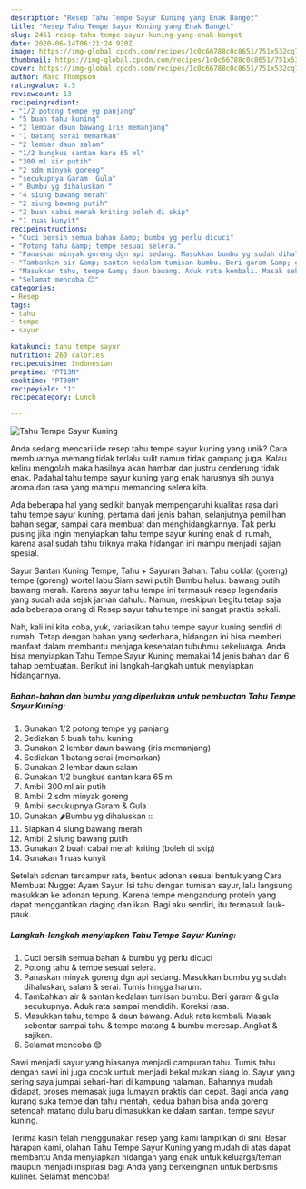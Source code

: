```yaml
---
description: "Resep Tahu Tempe Sayur Kuning yang Enak Banget"
title: "Resep Tahu Tempe Sayur Kuning yang Enak Banget"
slug: 2461-resep-tahu-tempe-sayur-kuning-yang-enak-banget
date: 2020-06-14T06:21:24.930Z
image: https://img-global.cpcdn.com/recipes/1c0c66788c0c8651/751x532cq70/tahu-tempe-sayur-kuning-foto-resep-utama.jpg
thumbnail: https://img-global.cpcdn.com/recipes/1c0c66788c0c8651/751x532cq70/tahu-tempe-sayur-kuning-foto-resep-utama.jpg
cover: https://img-global.cpcdn.com/recipes/1c0c66788c0c8651/751x532cq70/tahu-tempe-sayur-kuning-foto-resep-utama.jpg
author: Marc Thompson
ratingvalue: 4.5
reviewcount: 13
recipeingredient:
- "1/2 potong tempe yg panjang"
- "5 buah tahu kuning"
- "2 lembar daun bawang iris memanjang"
- "1 batang serai memarkan"
- "2 lembar daun salam"
- "1/2 bungkus santan kara 65 ml"
- "300 ml air putih"
- "2 sdm minyak goreng"
- "secukupnya Garam  Gula"
- " Bumbu yg dihaluskan "
- "4 siung bawang merah"
- "2 siung bawang putih"
- "2 buah cabai merah kriting boleh di skip"
- "1 ruas kunyit"
recipeinstructions:
- "Cuci bersih semua bahan &amp; bumbu yg perlu dicuci"
- "Potong tahu &amp; tempe sesuai selera."
- "Panaskan minyak goreng dgn api sedang. Masukkan bumbu yg sudah dihaluskan, salam &amp; serai. Tumis hingga harum."
- "Tambahkan air &amp; santan kedalam tumisan bumbu. Beri garam &amp; gula secukupnya. Aduk rata sampai mendidih. Koreksi rasa."
- "Masukkan tahu, tempe &amp; daun bawang. Aduk rata kembali. Masak sebentar sampai tahu &amp; tempe matang &amp; bumbu meresap. Angkat &amp; sajikan."
- "Selamat mencoba 😊"
categories:
- Resep
tags:
- tahu
- tempe
- sayur

katakunci: tahu tempe sayur 
nutrition: 260 calories
recipecuisine: Indonesian
preptime: "PT13M"
cooktime: "PT30M"
recipeyield: "1"
recipecategory: Lunch

---
```



![Tahu Tempe Sayur Kuning](https://img-global.cpcdn.com/recipes/1c0c66788c0c8651/751x532cq70/tahu-tempe-sayur-kuning-foto-resep-utama.jpg)

Anda sedang mencari ide resep tahu tempe sayur kuning yang unik? Cara membuatnya memang tidak terlalu sulit namun tidak gampang juga. Kalau keliru mengolah maka hasilnya akan hambar dan justru cenderung tidak enak. Padahal tahu tempe sayur kuning yang enak harusnya sih punya aroma dan rasa yang mampu memancing selera kita.

Ada beberapa hal yang sedikit banyak mempengaruhi kualitas rasa dari tahu tempe sayur kuning, pertama dari jenis bahan, selanjutnya pemilihan bahan segar, sampai cara membuat dan menghidangkannya. Tak perlu pusing jika ingin menyiapkan tahu tempe sayur kuning enak di rumah, karena asal sudah tahu triknya maka hidangan ini mampu menjadi sajian spesial.

Sayur Santan Kuning Tempe, Tahu + Sayuran Bahan: Tahu coklat (goreng) tempe (goreng) wortel labu Siam sawi putih Bumbu halus: bawang putih bawang merah. Karena sayur tahu tempe ini termasuk resep legendaris yang sudah ada sejak jaman dahulu. Namun, meskipun begitu tetap saja ada beberapa orang di Resep sayur tahu tempe ini sangat praktis sekali.


Nah, kali ini kita coba, yuk, variasikan tahu tempe sayur kuning sendiri di rumah. Tetap dengan bahan yang sederhana, hidangan ini bisa memberi manfaat dalam membantu menjaga kesehatan tubuhmu sekeluarga. Anda bisa menyiapkan Tahu Tempe Sayur Kuning memakai 14 jenis bahan dan 6 tahap pembuatan. Berikut ini langkah-langkah untuk menyiapkan hidangannya.

<!--inarticleads1-->

##### Bahan-bahan dan bumbu yang diperlukan untuk pembuatan Tahu Tempe Sayur Kuning:

1. Gunakan 1/2 potong tempe yg panjang
1. Sediakan 5 buah tahu kuning
1. Gunakan 2 lembar daun bawang (iris memanjang)
1. Sediakan 1 batang serai (memarkan)
1. Gunakan 2 lembar daun salam
1. Gunakan 1/2 bungkus santan kara 65 ml
1. Ambil 300 ml air putih
1. Ambil 2 sdm minyak goreng
1. Ambil secukupnya Garam &amp; Gula
1. Gunakan  🌶Bumbu yg dihaluskan ::
1. Siapkan 4 siung bawang merah
1. Ambil 2 siung bawang putih
1. Gunakan 2 buah cabai merah kriting (boleh di skip)
1. Gunakan 1 ruas kunyit


Setelah adonan tercampur rata, bentuk adonan sesuai bentuk yang Cara Membuat Nugget Ayam Sayur. Isi tahu dengan tumisan sayur, lalu langsung masukkan ke adonan tepung. Karena tempe mengandung protein yang dapat menggantikan daging dan ikan. Bagi aku sendiri, itu termasuk lauk-pauk. 

<!--inarticleads2-->

##### Langkah-langkah menyiapkan Tahu Tempe Sayur Kuning:

1. Cuci bersih semua bahan &amp; bumbu yg perlu dicuci
1. Potong tahu &amp; tempe sesuai selera.
1. Panaskan minyak goreng dgn api sedang. Masukkan bumbu yg sudah dihaluskan, salam &amp; serai. Tumis hingga harum.
1. Tambahkan air &amp; santan kedalam tumisan bumbu. Beri garam &amp; gula secukupnya. Aduk rata sampai mendidih. Koreksi rasa.
1. Masukkan tahu, tempe &amp; daun bawang. Aduk rata kembali. Masak sebentar sampai tahu &amp; tempe matang &amp; bumbu meresap. Angkat &amp; sajikan.
1. Selamat mencoba 😊


Sawi menjadi sayur yang biasanya menjadi campuran tahu. Tumis tahu dengan sawi ini juga cocok untuk menjadi bekal makan siang lo. Sayur yang sering saya jumpai sehari-hari di kampung halaman. Bahannya mudah didapat, proses memasak juga lumayan praktis dan cepat. Bagi anda yang kurang suka tempe dan tahu mentah, kedua bahan bisa anda goreng setengah matang dulu baru dimasukkan ke dalam santan. tempe sayur kuning. 

Terima kasih telah menggunakan resep yang kami tampilkan di sini. Besar harapan kami, olahan Tahu Tempe Sayur Kuning yang mudah di atas dapat membantu Anda menyiapkan hidangan yang enak untuk keluarga/teman maupun menjadi inspirasi bagi Anda yang berkeinginan untuk berbisnis kuliner. Selamat mencoba!

